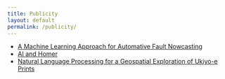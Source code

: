 ```yaml
---
title: Publicity
layout: default
permalink: /publicity/
---
```


* [A Machine Learning Approach for Automative Fault Nowcasting](https://medium.com/@projectefra/a-machine-learning-approach-for-automative-fault-nowcasting-06ff397bb646)
* [AI and Homer](https://joelchristensen.substack.com/p/artificial-intelligence-and-homer?r=kugz0&utm_campaign=post&utm_medium=web&triedRedirect=true)
* [Natural Language Processing for a Geospatial Exploration of Ukiyo-e Prints](https://www.arc.ritsumei.ac.jp/e/news/pc/016462.html)